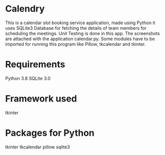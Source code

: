 # Calendry
This is a calendar slot booking service application, made using Python it uses SQLite3 Database for fetching the details of team members for scheduling the meetings. 
Unit Testing is done in this app. The screenshots are attached with the application calendar.py.
Some modules have to be imported for running this program like Pillow, tkcalendar and tkinter.

# Requirements
Python 3.8
SQLite 3.0

# Framework used
tkinter

# Packages for Python
tkinter
tkcalendar
pillow
sqlite3
